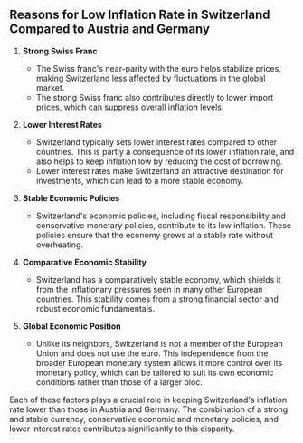## Reasons for Low Inflation Rate in Switzerland Compared to Austria and Germany

1. **Strong Swiss Franc**
   - The Swiss franc's near-parity with the euro helps stabilize prices, making Switzerland less affected by fluctuations in the global market.
   - The strong Swiss franc also contributes directly to lower import prices, which can suppress overall inflation levels.

2. **Lower Interest Rates**
   - Switzerland typically sets lower interest rates compared to other countries. This is partly a consequence of its lower inflation rate, and also helps to keep inflation low by reducing the cost of borrowing.
   - Lower interest rates make Switzerland an attractive destination for investments, which can lead to a more stable economy.

3. **Stable Economic Policies**
   - Switzerland's economic policies, including fiscal responsibility and conservative monetary policies, contribute to its low inflation. These policies ensure that the economy grows at a stable rate without overheating.

4. **Comparative Economic Stability**
   - Switzerland has a comparatively stable economy, which shields it from the inflationary pressures seen in many other European countries. This stability comes from a strong financial sector and robust economic fundamentals.

5. **Global Economic Position**
   - Unlike its neighbors, Switzerland is not a member of the European Union and does not use the euro. This independence from the broader European monetary system allows it more control over its monetary policy, which can be tailored to suit its own economic conditions rather than those of a larger bloc.

Each of these factors plays a crucial role in keeping Switzerland's inflation rate lower than those in Austria and Germany. The combination of a strong and stable currency, conservative economic and monetary policies, and lower interest rates contributes significantly to this disparity.